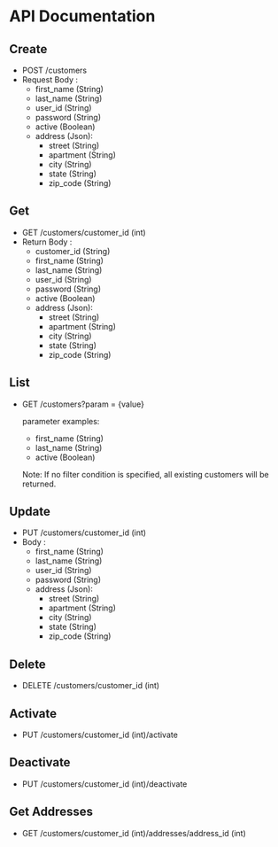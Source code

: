 # API Documentation

## Create

- POST /customers
- Request Body :
  - first_name (String)
  - last_name (String)
  - user_id (String)
  - password (String)
  - active (Boolean)
  - address (Json):
    - street (String)
    - apartment (String)
    - city (String)
    - state (String)
    - zip_code (String)

## Get

- GET /customers/customer_id (int)
- Return Body :
  - customer_id (String)
  - first_name (String)
  - last_name (String)
  - user_id (String)
  - password (String)
  - active (Boolean)
  - address (Json):
    - street (String)
    - apartment (String)
    - city (String)
    - state (String)
    - zip_code (String)

## List

- GET /customers?param = {value}

  parameter examples:

  - first_name (String)
  - last_name (String)
  - active (Boolean)
  
  Note: If no filter condition is specified, all existing customers will be returned. 

## Update

- PUT /customers/customer_id (int)
- Body :
  - first_name (String)
  - last_name (String)
  - user_id (String)
  - password (String)
  - address (Json):
    - street (String)
    - apartment (String)
    - city (String)
    - state (String)
    - zip_code (String)

## Delete

- DELETE /customers/customer_id (int)

## Activate

- PUT /customers/customer_id (int)/activate

## Deactivate

- PUT /customers/customer_id (int)/deactivate

## Get Addresses

- GET /customers/customer_id (int)/addresses/address_id (int)

